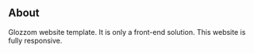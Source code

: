 ## About 
Glozzom website template. It is only a front-end solution. This website is fully responsive.

